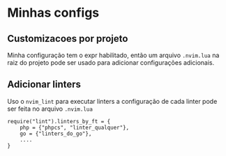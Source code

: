 # Minhas configs

## Customizacoes por projeto

Minha configuração tem o expr habilitado, então um arquivo `.nvim.lua` na raiz do projeto pode ser usado para adicionar configurações adicionais.

## Adicionar linters

Uso o `nvim_lint` para executar linters a configuração de cada linter pode ser feita no arquivo `.nvim.lua`

```
require("lint").linters_by_ft = {
    php = {"phpcs", "linter_qualquer"},
    go = {"linters_do_go"},
    ....
}
```

<!-- ## Adicionar fomatadores

Para adicionar um formatador especifico sao necessarios passos extras.

```
local nls = require "plugins_config.none_ls_helper"
local formatter_helper = require "plugins_config.formatter_helper"
local formatter = nls.diagnostics

nls.register(formatter.NOME_DO_FORMATTER)

formatter_heper.enable = true
formatter_helper.add_format("EXTENSAO_DO_ARQUIVO")
formatter_helper.setup()
``` -->
